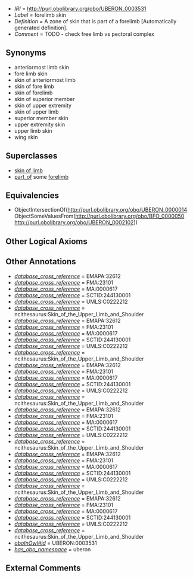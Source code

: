  * *IRI* = http://purl.obolibrary.org/obo/UBERON_0003531
 * *Label* = forelimb skin
 * *Definition* = A zone of skin that is part of a forelimb [Automatically generated definition].
 * *Comment* = TODO - check free limb vs pectoral complex

## Synonyms

 * anteriormost limb skin
 * fore limb skin
 * skin of anteriormost limb
 * skin of fore limb
 * skin of forelimb
 * skin of superior member
 * skin of upper extremity
 * skin of upper limb
 * superior member skin
 * upper extremity skin
 * upper limb skin
 * wing skin

## Superclasses

 * [skin of limb](../../UBERON/19/UBERON_0001419.md)
 * [part_of](../../BFO/50/BFO_0000050.md) some [forelimb](../../UBERON/02/UBERON_0002102.md)

## Equivalencies

 * ObjectIntersectionOf(<http://purl.obolibrary.org/obo/UBERON_0000014> ObjectSomeValuesFrom(<http://purl.obolibrary.org/obo/BFO_0000050> <http://purl.obolibrary.org/obo/UBERON_0002102>))

## Other Logical Axioms


## Other Annotations

 * *[database_cross_reference](../../ef/oboInOwl#hasDbXref.md)* = EMAPA:32612
 * *[database_cross_reference](../../ef/oboInOwl#hasDbXref.md)* = FMA:23101
 * *[database_cross_reference](../../ef/oboInOwl#hasDbXref.md)* = MA:0000617
 * *[database_cross_reference](../../ef/oboInOwl#hasDbXref.md)* = SCTID:244130001
 * *[database_cross_reference](../../ef/oboInOwl#hasDbXref.md)* = UMLS:C0222212
 * *[database_cross_reference](../../ef/oboInOwl#hasDbXref.md)* = ncithesaurus:Skin_of_the_Upper_Limb_and_Shoulder
 * *[database_cross_reference](../../ef/oboInOwl#hasDbXref.md)* = EMAPA:32612
 * *[database_cross_reference](../../ef/oboInOwl#hasDbXref.md)* = FMA:23101
 * *[database_cross_reference](../../ef/oboInOwl#hasDbXref.md)* = MA:0000617
 * *[database_cross_reference](../../ef/oboInOwl#hasDbXref.md)* = SCTID:244130001
 * *[database_cross_reference](../../ef/oboInOwl#hasDbXref.md)* = UMLS:C0222212
 * *[database_cross_reference](../../ef/oboInOwl#hasDbXref.md)* = ncithesaurus:Skin_of_the_Upper_Limb_and_Shoulder
 * *[database_cross_reference](../../ef/oboInOwl#hasDbXref.md)* = EMAPA:32612
 * *[database_cross_reference](../../ef/oboInOwl#hasDbXref.md)* = FMA:23101
 * *[database_cross_reference](../../ef/oboInOwl#hasDbXref.md)* = MA:0000617
 * *[database_cross_reference](../../ef/oboInOwl#hasDbXref.md)* = SCTID:244130001
 * *[database_cross_reference](../../ef/oboInOwl#hasDbXref.md)* = UMLS:C0222212
 * *[database_cross_reference](../../ef/oboInOwl#hasDbXref.md)* = ncithesaurus:Skin_of_the_Upper_Limb_and_Shoulder
 * *[database_cross_reference](../../ef/oboInOwl#hasDbXref.md)* = EMAPA:32612
 * *[database_cross_reference](../../ef/oboInOwl#hasDbXref.md)* = FMA:23101
 * *[database_cross_reference](../../ef/oboInOwl#hasDbXref.md)* = MA:0000617
 * *[database_cross_reference](../../ef/oboInOwl#hasDbXref.md)* = SCTID:244130001
 * *[database_cross_reference](../../ef/oboInOwl#hasDbXref.md)* = UMLS:C0222212
 * *[database_cross_reference](../../ef/oboInOwl#hasDbXref.md)* = ncithesaurus:Skin_of_the_Upper_Limb_and_Shoulder
 * *[database_cross_reference](../../ef/oboInOwl#hasDbXref.md)* = EMAPA:32612
 * *[database_cross_reference](../../ef/oboInOwl#hasDbXref.md)* = FMA:23101
 * *[database_cross_reference](../../ef/oboInOwl#hasDbXref.md)* = MA:0000617
 * *[database_cross_reference](../../ef/oboInOwl#hasDbXref.md)* = SCTID:244130001
 * *[database_cross_reference](../../ef/oboInOwl#hasDbXref.md)* = UMLS:C0222212
 * *[database_cross_reference](../../ef/oboInOwl#hasDbXref.md)* = ncithesaurus:Skin_of_the_Upper_Limb_and_Shoulder
 * *[database_cross_reference](../../ef/oboInOwl#hasDbXref.md)* = EMAPA:32612
 * *[database_cross_reference](../../ef/oboInOwl#hasDbXref.md)* = FMA:23101
 * *[database_cross_reference](../../ef/oboInOwl#hasDbXref.md)* = MA:0000617
 * *[database_cross_reference](../../ef/oboInOwl#hasDbXref.md)* = SCTID:244130001
 * *[database_cross_reference](../../ef/oboInOwl#hasDbXref.md)* = UMLS:C0222212
 * *[database_cross_reference](../../ef/oboInOwl#hasDbXref.md)* = ncithesaurus:Skin_of_the_Upper_Limb_and_Shoulder
 * *[oboInOwl#id](../../id/oboInOwl#id.md)* = UBERON:0003531
 * *[has_obo_namespace](../../ce/oboInOwl#hasOBONamespace.md)* = uberon

## External Comments

